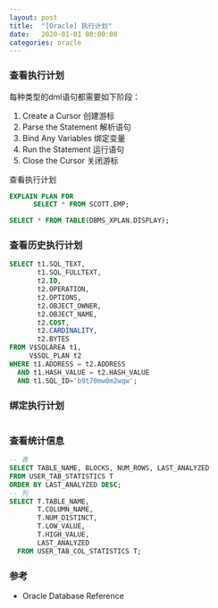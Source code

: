 ```yaml
---
layout: post
title:  "[Oracle] 执行计划"
date:   2020-01-01 00:00:00
categories: oracle
---
```


### 查看执行计划
每种类型的dml语句都需要如下阶段：
1. Create a Cursor         创建游标
2. Parse the Statement     解析语句
3. Bind Any Variables      绑定变量
4. Run the Statement       运行语句
5. Close the Cursor        关闭游标

查看执行计划
```sql
EXPLAIN PLAN FOR
      SELECT * FROM SCOTT.EMP;

SELECT * FROM TABLE(DBMS_XPLAN.DISPLAY);
```

### 查看历史执行计划
```sql
SELECT t1.SQL_TEXT,
       t1.SQL_FULLTEXT,
       t2.ID,
       t2.OPERATION,
       t2.OPTIONS,
       t2.OBJECT_OWNER,
       t2.OBJECT_NAME,
       t2.COST,
       t2.CARDINALITY,
       t2.BYTES
FROM V$SQLAREA t1,
     V$SQL_PLAN t2
WHERE t1.ADDRESS = t2.ADDRESS
  AND t1.HASH_VALUE = t2.HASH_VALUE
  AND t1.SQL_ID='b9t70mw0m2wqw';
```

### 绑定执行计划
```sql

```

### 查看统计信息
```sql
-- 表
SELECT TABLE_NAME, BLOCKS, NUM_ROWS, LAST_ANALYZED
FROM USER_TAB_STATISTICS T
ORDER BY LAST_ANALYZED DESC;
-- 列
SELECT T.TABLE_NAME,
       T.COLUMN_NAME,
       T.NUM_DISTINCT,
       T.LOW_VALUE,
       T.HIGH_VALUE,
       LAST_ANALYZED
  FROM USER_TAB_COL_STATISTICS T;
```

### 参考
+ Oracle Database Reference